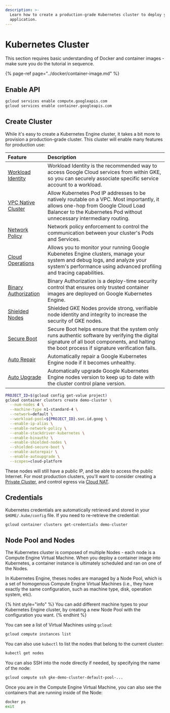 ```yaml
---
description: >-
  Learn how to create a production-grade Kubernetes cluster to deploy your
  application.
---
```


# Kubernetes Cluster

This section requires basic understanding of Docker and container images - make sure you do the tutorial in sequence.

{% page-ref page="../docker/container-image.md" %}

## Enable API

```bash
gcloud services enable compute.googleapis.com
gcloud services enable container.googleapis.com
```

## Create Cluster

While it's easy to create a Kubernetes Engine cluster, it takes a bit more to provision a production-grade cluster. This cluster will enable many features for production use:

| Feature | Description |
| :--- | :--- |
| [Workload Identity](https://cloud.google.com/kubernetes-engine/docs/how-to/workload-identity) | Workload Identity is the recommended way to access Google Cloud services from within GKE, so you can securely associate specific service account to a workload. |
| [VPC Native Cluster](https://cloud.google.com/kubernetes-engine/docs/how-to/alias-ips) | Allow Kubernetes Pod IP addresses to be natively routable on a VPC. Most importantly, it allows one-hop from Google Cloud Load Balancer to the Kubernetes Pod without unnecessary intermediary routing. |
| [Network Policy](https://cloud.google.com/kubernetes-engine/docs/how-to/network-policy) | Network policy enforcement to control the communication between your cluster's Pods and Services. |
| [Cloud Operations](https://cloud.google.com/stackdriver/docs/solutions/gke/installing) | Allows you to monitor your running Google Kubenetes Engine clusters, manage your system and debug logs, and analyze your system's performance using advanced profiling and tracing capabilities. |
| [Binary Authorization](https://cloud.google.com/binary-authorization/docs) | Binary Authorization is a deploy-time security control that ensures only trusted container images are deployed on Google Kubernetes Engine. |
| [Shielded Nodes](https://cloud.google.com/kubernetes-engine/docs/how-to/shielded-gke-nodes) | Shielded GKE Nodes provide strong, verifiable node identity and integrity to increase the security of GKE nodes. |
| [Secure Boot](https://cloud.google.com/security/shielded-cloud/shielded-vm#secure-boot) | Secure Boot helps ensure that the system only runs authentic software by verifying the digital signature of all boot components, and halting the boot process if signature verification fails. |
| [Auto Repair](https://cloud.google.com/kubernetes-engine/docs/how-to/node-auto-repair) | Automatically repair a Google Kubernetes Engine node if it becomes unhealthy. |
| [Auto Upgrade](https://cloud.google.com/kubernetes-engine/docs/how-to/node-auto-upgrades) | Automatically upgrade Google Kubernetes Engine nodes version to keep up to date with the cluster control plane version. |

```bash
PROJECT_ID=$(gcloud config get-value project)
gcloud container clusters create demo-cluster \
  --num-nodes 4 \
  --machine-type n1-standard-4 \
  --network=default \
  --workload-pool=${PROJECT_ID}.svc.id.goog \
  --enable-ip-alias \
  --enable-network-policy \
  --enable-stackdriver-kubernetes \
  --enable-binauthz \
  --enable-shielded-nodes \
  --shielded-secure-boot \
  --enable-autorepair \
  --enable-autoupgrade \
  --scopes=cloud-platform
```

These nodes will still have a public IP, and be able to access the public Internet. For most production clusters, you'll want to consider creating a [Private Cluster](https://cloud.google.com/kubernetes-engine/docs/how-to/private-clusters), and control egress via [Cloud NAT](https://cloud.google.com/nat/docs/gke-example).

## Credentials

Kubernetes credentials are automatically retrieved and stored in your `$HOME/.kube/config` file. If you need to re-retrieve the credential:

```bash
gcloud container clusters get-credentials demo-cluster
```

## Node Pool and Nodes

The Kubernetes cluster is composed of multiple Nodes - each node is a Compute Engine Virtual Machine.  When you deploy a container image into Kubernetes, a container instance is ultimately scheduled and ran on one of the Nodes.

In Kubernetes Engine, theses nodes are managed by a Node Pool, which is a set of homogenous Compute Engine Virtual Machines \(i.e., they have exactly the same configuration, such as machine type, disk, operation system, etc\).

{% hint style="info" %}
You can add different machine types to your Kubernetes Engine cluster, by creating a new Node Pool with the configuration you want.
{% endhint %}

You can see a list of Virtual Machines using `gcloud`:

```bash
gcloud compute instances list
```

You can also use `kubectl` to list the nodes that belong to the current cluster:

```bash
kubectl get nodes
```

You can also SSH into the node directly if needed, by specifying the name of the node:

```bash
gcloud compute ssh gke-demo-cluster-default-pool-...
```

Once you are in the Compute Engine Virtual Machine, you can also see the containers that are running inside of the Node:

```bash
docker ps
exit
```

